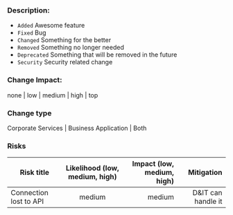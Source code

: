 <!-- **⚠️NOTE⚠️:** Only fill out template when creaing pull request to main -->

### Description: 
<!-- (TODO: write a short description or a changelog) -->
* `Added` Awesome feature
* `Fixed` Bug
* `Changed` Something for the better
* `Removed` Something no longer needed
* `Deprecated` Something that will be removed in the future
* `Security` Security related change

### Change Impact:
<!-- (TODO: chose one of the five options. Note that high or top impact changes are flagged for review by Change Board) -->
none | low | medium | high | top

### Change type
<!-- (TODO: choose a change type) -->
Corporate Services | Business Application | Both

### Risks
<!--(TODO: fill out if any risks can occur (This is just an example) (Add row if multiple risks)) -->
| Risk title | Likelihood (low, medium, high) | Impact (low, medium, high) | Mitigation |
| ----- |:-----:| -----:| ------:|
| Connection lost to API | medium | medium | D&IT can handle it |
